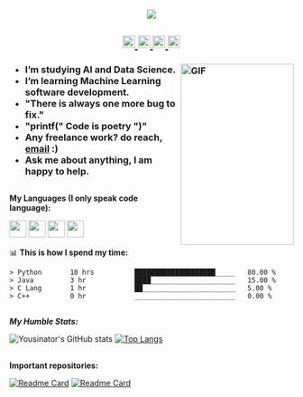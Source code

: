 <h1 align="center">
  <a href="https://git.io/typing-svg">
    <img src="https://readme-typing-svg.herokuapp.com/?lines=Hello,+There!+👋;I+am+Yousinator+🤖....;Nice+to+meet+you!+😆&center=true&size=30">
  </a>
</h1>

<h2 align="center">
  <a href="https://www.instagram.com/y_musabeh/">
    <img href="https://www.instagram.com/y_musabeh/" src="https://raw.githubusercontent.com/hussainweb/hussainweb/main/icons/instagram.png"  width="22px">
    </a>
  <a href="https://linktr.ee/yousef_musabeh">
    <img href="www.linktree.com" src="https://user-images.githubusercontent.com/29517317/105775335-ab313900-5f34-11eb-8ef8-0bfbc1563829.png" width="22px">
    </a>
  <a href="https://twitter.com/OverpoweredOG_">
    <img href="https://twitter.com/OverpoweredOG_" src="https://raw.githubusercontent.com/peterthehan/peterthehan/master/assets/twitter.svg" width="22px">
    </a>
  <a href="https://twitter.com/OverpoweredOG_">
    <img href="https://www.linkedin.com/in/yousef-musabeh-381081242/" src="https://raw.githubusercontent.com/peterthehan/peterthehan/master/assets/linkedin.svg" width="22px">
    </a>
    
  </h2>




<h3>

<img align="right" alt="GIF" src="https://www.hackread.com/wp-content/uploads/2016/03/artificially-intelligent-hackers-gif.gif?x62286" height = 320px width = 200px />

-  I’m studying AI and Data Science. 
-  I’m learning Machine Learning software development.
-  "There is always one more bug to fix."
-  "printf(" Code is poetry ")"
-  Any freelance work? do reach, [email](y.omusabeh@gmail.com) :)
-  Ask me about anything, I am happy to help.
  
</h3>
  
##
**My Languages (I only speak code language):**  

<code><img height="30" src="https://cdn-icons-png.flaticon.com/512/6132/6132222.png"></code>
<code><img height="30" src="https://i.pinimg.com/originals/71/5b/59/715b59c8c7545d9dafb1a04111edde40.jpg"></code>
<code><img height="30" src="https://cdn-icons-png.flaticon.com/512/5968/5968350.png"></code>
<code><img height="30" src="https://cdn-icons-png.flaticon.com/512/5968/5968282.png"></code>


📊 **This is how I spend my time:**
<!--START_SECTION:waka-->

```text
> Python       10 hrs          ████████████████████_____   80.00 %
> Java         3 hr            ████_____________________   15.00 %
> C Lang       1 hr            ██_______________________   5.00 %
> C++          0 hr            _________________________   0.00 %
```
##
***My Humble Stats:***

![Yousinator's GitHub stats](https://github-readme-stats.vercel.app/api?username=Yousinator&show_icons=true&theme=dark&hide=prs,issues)
[![Top Langs](https://github-readme-stats.vercel.app/api/top-langs/?username=Yousinator&theme=dark)](https://github.com/anuraghazra/github-readme-stats)

##
**Important repositories:**

[![Readme Card](https://github-readme-stats.vercel.app/api/pin/?username=Yousinator&repo=FOC&theme=dark)](https://github.com/anuraghazra/github-readme-stats)
[![Readme Card](https://github-readme-stats.vercel.app/api/pin/?username=smadi0x86&repo=Java0x01&show_owner=true&theme=dark)](https://github.com/smadi0x86/Java0x01)

##
